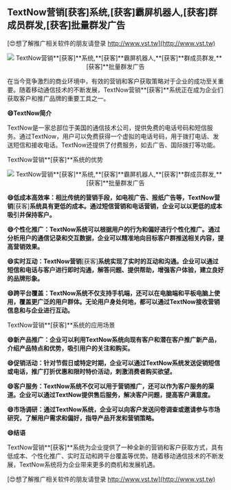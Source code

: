 ## **TextNow营销**[获客]**系统,**[获客]**霸屏机器人,**[获客]**群成员群发,**[获客]**批量群发广告**

[😍想了解推广相关软件的朋友请登录 http://www.vst.tw](http://www.vst.tw)

 <center><img src="https://vst.tw/MP4/tuiguang/png/0.png" alt="TextNow营销**[获客]**系统,**[获客]**霸屏机器人,**[获客]**群成员群发,**[获客]**批量群发广告"></center>

在当今竞争激烈的商业环境中，有效的营销和客户获取策略对于企业的成功至关重要。随着移动通信技术的不断发展，TextNow营销**[获客]**系统正在成为企业们获取客户和推广品牌的重要工具之一。

**😄TextNow简介**

TextNow是一家总部位于美国的通信技术公司，提供免费的电话号码和短信服务。通过TextNow，用户可以免费获得一个虚拟的电话号码，用于拨打电话、发送短信和接收电话。TextNow还提供了付费服务，如去广告、国际拨打等功能。

TextNow营销**[获客]**系统的优势

 <center><img src="https://vst.tw/MP4/tuiguang/png/2.png" alt="TextNow营销**[获客]**系统,**[获客]**霸屏机器人,**[获客]**群成员群发,**[获客]**批量群发广告"></center>

**😄低成本高效率：相比传统的营销手段，如电视广告、报纸广告等，TextNow营销**[获客]**系统具有更低的成本。通过短信营销和电话营销，企业可以以更低的成本吸引并保持客户。**

**😄个性化推广：TextNow系统可以根据用户的行为和偏好进行个性化推广。通过分析用户的通信记录和交互数据，企业可以精准地向目标客户群推送相关内容，提高营销效果。**

**😄实时互动：TextNow营销**[获客]**系统实现了实时的互动和沟通。企业可以通过短信和电话与客户进行即时沟通，解答问题、提供帮助，增强客户体验，建立良好的品牌形象。**

**😄跨平台覆盖：TextNow系统不仅支持手机端，还可以在电脑端和平板电脑上使用，覆盖更广泛的用户群体。无论用户身处何地，都可以通过TextNow接收营销信息和与企业进行互动。**

TextNow营销**[获客]**系统的应用场景

**😄新产品推广：企业可以利用TextNow系统向现有客户和潜在客户推广新产品，介绍产品特点和优势，吸引用户的关注和购买。**

**😄促销活动：针对节假日或特定时期，企业可以通过TextNow系统发送促销短信或电话，推广打折优惠和限时特价活动，刺激消费者购买欲望。**

**😄客户服务：TextNow系统不仅可以用于营销推广，还可以作为客户服务的渠道。企业可以通过TextNow提供售后服务，解决客户问题，提高客户满意度。**

**😄市场调研：通过TextNow系统，企业可以向客户发送问卷调查或邀请参与市场研究，了解用户需求和偏好，指导产品开发和营销策略。**

**😄结语**

TextNow营销**[获客]**系统为企业提供了一种全新的营销和客户获取方式，具有低成本、个性化推广、实时互动和跨平台覆盖等优势。随着移动通信技术的不断发展，TextNow系统将为企业带来更多的商机和发展机遇。

[😍想了解推广相关软件的朋友请登录 http://www.vst.tw](http://www.vst.tw)



